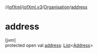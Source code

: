 //[iofXml](../../../index.md)/[iofXml.v3](../index.md)/[Organisation](index.md)/[address](address.md)

# address

[jvm]\
protected open val [address](address.md): [List](https://docs.oracle.com/javase/8/docs/api/java/util/List.html)<[Address](../-address/index.md)>
